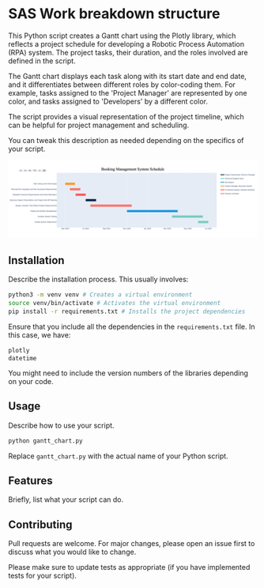 # SAS Work breakdown structure 


This Python script creates a Gantt chart using the Plotly library, which reflects a project schedule for developing a Robotic Process Automation (RPA) system. The project tasks, their duration, and the roles involved are defined in the script. 

The Gantt chart displays each task along with its start date and end date, and it differentiates between different roles by color-coding them. For example, tasks assigned to the 'Project Manager' are represented by one color, and tasks assigned to 'Developers' by a different color.

The script provides a visual representation of the project timeline, which can be helpful for project management and scheduling.

You can tweak this description as needed depending on the specifics of your script.

![Gantt Chart](newplot.png)

## Installation

Describe the installation process. This usually involves:

```bash
python3 -m venv venv # Creates a virtual environment
source venv/bin/activate # Activates the virtual environment
pip install -r requirements.txt # Installs the project dependencies
```

Ensure that you include all the dependencies in the `requirements.txt` file. In this case, we have:

```text
plotly
datetime
```

You might need to include the version numbers of the libraries depending on your code.

## Usage

Describe how to use your script.

```bash
python gantt_chart.py
```
Replace `gantt_chart.py` with the actual name of your Python script.

## Features

Briefly, list what your script can do.

## Contributing

Pull requests are welcome. For major changes, please open an issue first to discuss what you would like to change.

Please make sure to update tests as appropriate (if you have implemented tests for your script).
